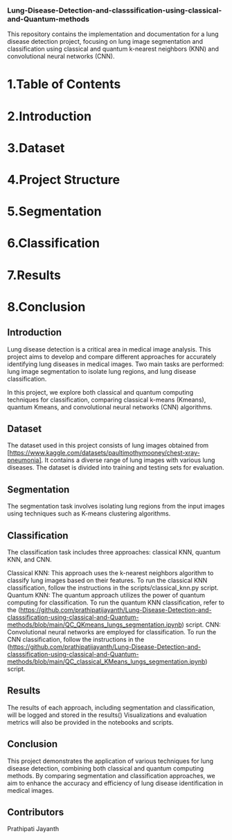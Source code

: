 ### Lung-Disease-Detection-and-classsification-using-classical-and-Quantum-methods
This repository contains the implementation and documentation for a lung disease detection project, focusing on lung image segmentation and classification using classical and quantum k-nearest neighbors (KNN) and convolutional neural networks (CNN).

# 1.Table of Contents
# 2.Introduction
# 3.Dataset
# 4.Project Structure
# 5.Segmentation
# 6.Classification
# 7.Results
# 8.Conclusion

## Introduction
Lung disease detection is a critical area in medical image analysis. This project aims to develop and compare different approaches for accurately identifying lung diseases in medical images. Two main tasks are performed: lung image segmentation to isolate lung regions, and lung disease classification.

In this project, we explore both classical and quantum computing techniques for classification, comparing classical k-means (Kmeans), quantum Kmeans, and convolutional neural networks (CNN) algorithms.

## Dataset
The dataset used in this project consists of lung images obtained from [https://www.kaggle.com/datasets/paultimothymooney/chest-xray-pneumonia]. It contains a diverse range of lung images with various lung diseases. The dataset is divided into training and testing sets for evaluation.

## Segmentation
The segmentation task involves isolating lung regions from the input images using techniques such as K-means clustering algorithms.


## Classification
The classification task includes three approaches: classical KNN, quantum KNN, and CNN.

Classical KNN: This approach uses the k-nearest neighbors algorithm to classify lung images based on their features. To run the classical KNN classification, follow the instructions in the scripts/classical_knn.py script.
Quantum KNN: The quantum approach utilizes the power of quantum computing for classification. To run the quantum KNN classification, refer to the (https://github.com/prathipatijayanth/Lung-Disease-Detection-and-classsification-using-classical-and-Quantum-methods/blob/main/QC_QKmeans_lungs_segmentation.ipynb) script.
CNN: Convolutional neural networks are employed for classification. To run the CNN classification, follow the instructions in the (https://github.com/prathipatijayanth/Lung-Disease-Detection-and-classsification-using-classical-and-Quantum-methods/blob/main/QC_classical_KMeans_lungs_segmentation.ipynb) script.

## Results
The results of each approach, including segmentation and classification, will be logged and stored in the results() Visualizations and evaluation metrics will also be provided in the notebooks and scripts.

## Conclusion
This project demonstrates the application of various techniques for lung disease detection, combining both classical and quantum computing methods. By comparing segmentation and classification approaches, we aim to enhance the accuracy and efficiency of lung disease identification in medical images.

## Contributors
Prathipati Jayanth
